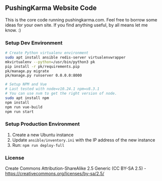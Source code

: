 ## PushingKarma Website Code
This is the core code running pushingkarma.com.  Feel free to borrow
some ideas for your own site.  If you find anything useful, by all
means let me know. :)

### Setup Dev Environment
```bash
# Create Python virtualenv environment
sudo apt install ansible redis-server virtualenvwrapper
mkvirtualenv --python=/usr/bin/python3 pk
pip install -r pk/requirements.pip
pk/manage.py migrate
pk/manage.py runserver 0.0.0.0:8000

# Setup NPM and Vue
# Last tested with node=v10.24.1 npm=v8.3.1
# You can use nvm to get the right version of node.
sudo apt install npm
npm install
npm run vue-build
npm run start
```

### Setup Production Environment
1. Create a new Ubuntu instance
2. Update `ansible/inventory.ini` with the IP address of the new instance
3. Run: `npm run deploy-full`

### License
Create Commons Attribution-ShareAlike 2.5 Generic (CC BY-SA 2.5) - 
https://creativecommons.org/licenses/by-sa/2.5/
